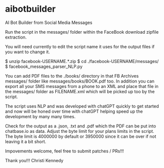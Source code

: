 # aibotbuilder
AI Bot Builder from Social Media Messages

Run the script in the messages/ folder within the FaceBook download zipfile extraction.

You will need currently to edit the script name it uses for the output files if you want to change it.

$ unzip facebook-USERNAME.*.zip
$ cd ./facebook-USERNAME/messages/
$ facebook_messages_parser_NLP.py

You can add PDF files to the ./books/ directory in that FB Archives messages/ folder like messages/books/BOOK.pdf too.
In addition you can export all your SMS messages from a phone to an XML and place that file in the messages/ folder
as FILENAME.xml which will be picked up too by the script.

The script uses NLP and was developed with chatGPT quickly to get started and now will be honed over time with
chatGPT helping speed up the development by many many times.

Check for the output as a .json, .txt and .pdf which the PDF can be put into chatbase.io as data.
Adjust the byte limit for your plans limits in the script. The byte limit is 4000000 by default or 3950000 since
it can be over if not leaving it a bit short.

Impovements welcome, feel free to submit patches / PRs!!!

Thank you!!!
Christi Kennedy





